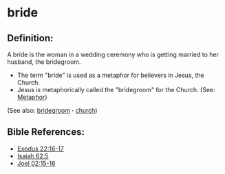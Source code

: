 # bride #

## Definition: ##

A bride is the woman in a wedding ceremony who is getting married to her husband, the bridegroom.

* The term "bride" is used as a metaphor for believers in Jesus, the Church.
* Jesus is metaphorically called the "bridegroom" for the Church. (See: [Metaphor](https://git.door43.org/Door43/en-ta-translate-vol1/src/master/content/figs_metaphor.md))

(See also: [bridegroom](../other/bridegroom.md) **·** [church](../kt/church.md))

## Bible References: ##

* [Exodus 22:16-17](https://door43.org/en/bible/notes/exo/22/16)
* [Isaiah 62:5](https://door43.org/en/bible/notes/isa/62/05)
* [Joel 02:15-16](https://door43.org/en/bible/notes/jol/02/15)


